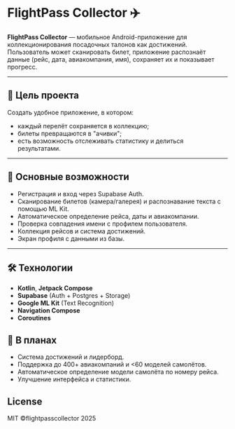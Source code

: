 # FlightPass Collector ✈️

**FlightPass Collector** — мобильное Android-приложение для коллекционирования посадочных талонов как достижений.  
Пользователь может сканировать билет, приложение распознаёт данные (рейс, дата, авиакомпания, имя), сохраняет их и показывает прогресс.

---

## 🎯 Цель проекта
Создать удобное приложение, в котором:
- каждый перелёт сохраняется в коллекцию;
- билеты превращаются в "ачивки";
- есть возможность отслеживать статистику и делиться результатами.

---

## 🚀 Основные возможности
- Регистрация и вход через Supabase Auth.
- Сканирование билетов (камера/галерея) и распознавание текста с помощью ML Kit.
- Автоматическое определение рейса, даты и авиакомпании.
- Проверка совпадения имени с профилем пользователя.
- Коллекция рейсов и система достижений.
- Экран профиля с данными из базы.

---

## 🛠️ Технологии
- **Kotlin**, **Jetpack Compose**
- **Supabase** (Auth + Postgres + Storage)
- **Google ML Kit** (Text Recognition)
- **Navigation Compose**
- **Coroutines**



## 🔮 В планах
- Система достижений и лидерборд.
- Поддержка до 400+ авиакомпаний и <60 моделей самолётов.
- Автоматическое определение модели самолёта по номеру рейса. 
- Улучшение интерфейса и статистики.

## License

MIT ©flightpasscollector 2025
